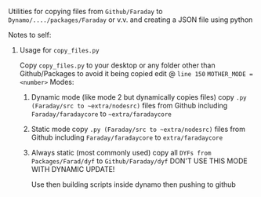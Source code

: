 Utilities for copying files from `Github/Faraday` to `Dynamo/..../packages/Faraday` or v.v. and creating a JSON file using python

Notes to self:  
1. Usage for `copy_files.py`  

    Copy `copy_files.py` to your desktop or any folder other than Github/Packages to avoid it being copied
    edit @ `line 150` `MOTHER_MODE = <number>`
    Modes:
    1. Dynamic mode (like mode 2 but dynamically copies files)
       copy `.py (Faraday/src to ~extra/nodesrc)` files from Github
       including `Faraday/faradaycore` to `~extra/faradaycore`
       
    2. Static mode
       copy `.py (Faraday/src to ~extra/nodesrc)` files from Github
       including `Faraday/faradaycore` to `extra/faradaycore`
       
    3. Always static (most commonly used)
       copy all `DYFs from Packages/Farad/dyf` to `Github/Faraday/dyf`
       DON'T USE THIS MODE WITH DYNAMIC UPDATE!
       
       Use then building scripts inside dynamo then pushing to github
